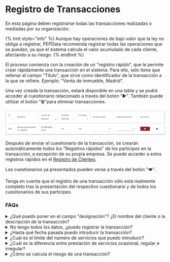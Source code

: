 # Registro de Transacciones

En esta página deben registrarse todas las transacciones realizadas o mediadas por su organización.

{% hint style="info" %}
Aunque hay operaciones de bajo valor que la ley no obliga a registrar, PEPData recomienda registrar todas las operaciones que se puedan, ya que el sistema calcula el valor acumulado de cada cliente, afectando a su riesgo.
{% endhint %}

El proceso comienza con la creación de un "registro rápido", que le permite crear rápidamente una transacción en el sistema. Para ello, sólo tiene que rellenar el campo "Título", que sirve como identificador de la transacción a la que se refiere. Ejemplo: "Venta de immueble, Madrid".

Una vez creada la transacción, estará disponible en una tabla y se podrá acceder al cuestionario relacionado a través del botón "▶". También puede utilizar el botón “🗑️"para eliminar transacciones.

![Tabla de transacciones](../../.gitbook/assets/transações.jpg)

Después de enviar el cuestionario de la transacción, se crearán automáticamente todos los "Registros rápidos" de los partícipes en la transacción, a excepción de su propia empresa. Se puede acceder a estos registros rápidos en el [Registro de Clientes](../registo-de-clientes/).&#x20;

Los cuestionarios ya presentados pueden verse a través del botón "👁".&#x20;

Tenga en cuenta que el registro de una transacción sólo está realmente completo tras la presentación del respectivo cuestionario y de todos los cuestionarios de sus partícipes.

### FAQs

<details>

<summary>¿Qué puedo poner en el campo "designación"? ¿El nombre del cliente o la descripción de la transacción?</summary>

En este menú, el campo "designación" se refiere a la descripción de la transacción.

</details>

<details>

<summary>No tengo todos los datos, ¿puedo registrar la transacción?</summary>

Para registrar la transacción, hay que rellenar todos los datos requeridos, incluyendo no sólo el formulario de la transacción, sino también los formularios referidos a las partes implicadas.&#x20;

Sin embargo, puede introducir los datos a medida que los obtenga y sólo enviar el registro cuando esté completo.&#x20;

En el menú lateral se indica qué datos faltan o están incompletos. Esta información está disponible hasta que se complete el registro.&#x20;

</details>

<details>

<summary>¿Hasta qué fecha pasada puedo introducir la transacción?</summary>

Aunque la ley indica que debe inscribirse previamente para obtener la calificación de riesgo y realizar las tareas requeridas, también es importante que mantenga su historial de transacciones al día. &#x20;

Si por alguna razón, en el momento de la transacción, no es posible hacer su registro, puede hacerlo más tarde y en cualquier momento.&#x20;

</details>

<details>

<summary>¿Cuál es el límite del número de servicios que puedo introducir?</summary>

No hay límite en el número de servicios que puede introducir, sin embargo la ley no le obliga a registrar transacciones de bajo valor.&#x20;

Sin embargo, si registra todas sus transacciones, llevará un registro más fiable. La plataforma calcula automáticamente los valores, generando diagnósticos de riesgo más precisos.&#x20;

</details>

<details>

<summary>¿Cuál es la diferencia entre prestación de servicios ocasional, regular e irregular?</summary>

Prestación de servicio regular, se refiere a un servicio que es constante en cantidad durante un determinado periodo de tiempo, que no varía ni en su proporción ni en su obligación.&#x20;

La prestación irregular de un servicio se refiere a un servicio que varía de manera no uniforme o desigual, ya sea en cantidad, cantidades o fechas de ejecución.&#x20;

La prestación de un servicio puntual se refiere a un servicio que no se prolonga en el tiempo, es decir, un servicio que es esporádico o que ocurre una sola vez.&#x20;

</details>

<details>

<summary>¿Cómo se calcula el riesgo de una transacción?</summary>

El riesgo de una transacción tiene tres categorías distintas: bajo, medio y alto. Cada operación se enmarca en las distintas categorías de riesgo, teniendo en cuenta los siguientes criterios:&#x20;

* Existencia de sospechas:
  * Si sospecha que la documentación presentada o de la transacción en si&#x20;
* Cantidad:
  * En caso de que el importe sea superior a 15.000&#x20;
* Combinación entre método de pago e importe:&#x20;
  * Si el método de pago es en efectivo y el importe es superior a 3.000 euros&#x20;

</details>
